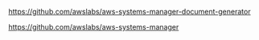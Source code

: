 https://github.com/awslabs/aws-systems-manager-document-generator

https://github.com/awslabs/aws-systems-manager
